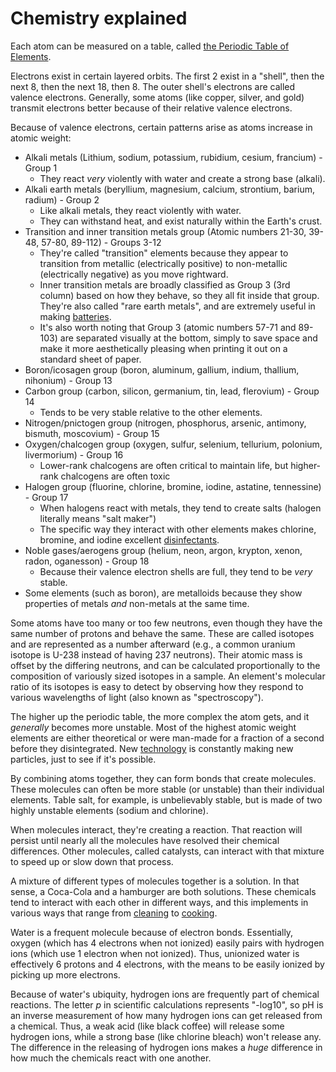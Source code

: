 
# Chemistry explained

Each atom can be measured on a table, called [the Periodic Table of Elements](science-chemistry.png).

Electrons exist in certain layered orbits. The first 2 exist in a "shell", then the next 8, then the next 18, then 8. The outer shell's electrons are called valence electrons. Generally, some atoms (like copper, silver, and gold) transmit electrons better because of their relative valence electrons.

Because of valence electrons, certain patterns arise as atoms increase in atomic weight:

- Alkali metals (Lithium, sodium, potassium, rubidium, cesium, francium) - Group 1
  - They react *very* violently with water and create a strong base (alkali).
- Alkali earth metals (beryllium, magnesium, calcium, strontium, barium, radium) - Group 2
  - Like alkali metals, they react violently with water.
  - They can withstand heat, and exist naturally within the Earth's crust.
- Transition and inner transition metals group (Atomic numbers 21-30, 39-48, 57-80, 89-112) - Groups 3-12
  - They're called "transition" elements because they appear to transition from metallic (electrically positive) to non-metallic (electrically negative) as you move rightward.
  - Inner transition metals are broadly classified as Group 3 (3rd column) based on how they behave, so they all fit inside that group. They're also called "rare earth metals", and are extremely useful in making [batteries](engineering-electrical.md).
  - It's also worth noting that Group 3 (atomic numbers 57-71 and 89-103) are separated visually at the bottom, simply to save space and make it more aesthetically pleasing when printing it out on a standard sheet of paper.
- Boron/icosagen group (boron, aluminum, gallium, indium, thallium, nihonium) - Group 13
- Carbon group (carbon, silicon, germanium, tin, lead, flerovium) - Group 14
  - Tends to be very stable relative to the other elements.
- Nitrogen/pnictogen group (nitrogen, phosphorus, arsenic, antimony, bismuth, moscovium) - Group 15
- Oxygen/chalcogen group (oxygen, sulfur, selenium, tellurium, polonium, livermorium) - Group 16
  - Lower-rank chalcogens are often critical to maintain life, but higher-rank chalcogens are often toxic
- Halogen group (fluorine, chlorine, bromine, iodine, astatine, tennessine) - Group 17
  - When halogens react with metals, they tend to create salts (halogen literally means "salt maker")
  - The specific way they interact with other elements makes chlorine, bromine, and iodine excellent [disinfectants](home-housekeeping.md).
- Noble gases/aerogens group (helium, neon, argon, krypton, xenon, radon, oganesson) - Group 18
  - Because their valence electron shells are full, they tend to be *very* stable.
- Some elements (such as boron), are metalloids because they show properties of metals *and* non-metals at the same time.

Some atoms have too many or too few neutrons, even though they have the same number of protons and behave the same. These are called isotopes and are represented as a number afterward (e.g., a common uranium isotope is U-238 instead of having 237 neutrons). Their atomic mass is offset by the differing neutrons, and can be calculated proportionally to the composition of variously sized isotopes in a sample. An element's molecular ratio of its isotopes is easy to detect by observing how they respond to various wavelengths of light (also known as "spectroscopy").

The higher up the periodic table, the more complex the atom gets, and it *generally* becomes more unstable. Most of the highest atomic weight elements are either theoretical or were man-made for a fraction of a second before they disintegrated. New [technology](technology.md) is constantly making new particles, just to see if it's possible.

By combining atoms together, they can form bonds that create molecules. These molecules can often be more stable (or unstable) than their individual elements. Table salt, for example, is unbelievably stable, but is made of two highly unstable elements (sodium and chlorine).

When molecules interact, they're creating a reaction. That reaction will persist until nearly all the molecules have resolved their chemical differences. Other molecules, called catalysts, can interact with that mixture to speed up or slow down that process.

A mixture of different types of molecules together is a solution. In that sense, a Coca-Cola and a hamburger are both solutions. These chemicals tend to interact with each other in different ways, and this implements in various ways that range from [cleaning](home-housekeeping.md) to [cooking](cooking.md).

Water is a frequent molecule because of electron bonds. Essentially, oxygen (which has 4 electrons when not ionized) easily pairs with hydrogen ions (which use 1 electron when not ionized). Thus, unionized water is effectively 6 protons and 4 electrons, with the means to be easily ionized by picking up more electrons.

Because of water's ubiquity, hydrogen ions are frequently part of chemical reactions. The letter *p* in scientific calculations represents "-log10", so pH is an inverse measurement of how many hydrogen ions can get released from a chemical. Thus, a weak acid (like black coffee) will release some hydrogen ions, while a strong base (like chlorine bleach) won't release any. The difference in the releasing of hydrogen ions makes a *huge* difference in how much the chemicals react with one another.
